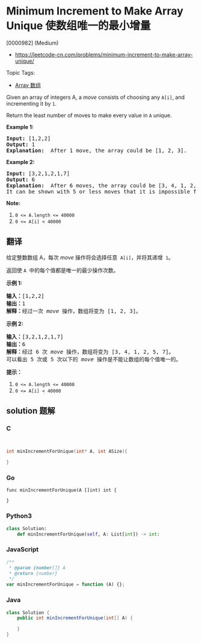 # Minimum Increment to Make Array Unique 使数组唯一的最小增量

[0000982] (Medium)

- https://leetcode-cn.com/problems/minimum-increment-to-make-array-unique/

Topic Tags:

- [Array 数组](https://leetcode-cn.com/tag/array/)

Given an array of integers A, a _move_ consists of choosing any `A[i]`, and incrementing it by `1`.

Return the least number of moves to make every value in `A` unique.

**Example 1:**

<pre><strong>Input: </strong><span id="example-input-1-1">[1,2,2]</span>
<strong>Output: </strong><span id="example-output-1">1</span>
<strong>Explanation: </strong> After 1 move, the array could be [1, 2, 3].
</pre>

**Example 2:**

<pre><strong>Input: </strong><span id="example-input-2-1">[3,2,1,2,1,7]</span>
<strong>Output: </strong><span id="example-output-2">6</span>
<strong>Explanation: </strong> After 6 moves, the array could be [3, 4, 1, 2, 5, 7].
It can be shown with 5 or less moves that it is impossible for the array to have all unique values.
</pre>

**Note:**

1.  `0 <= A.length <= 40000`
2.  `0 <= A[i] < 40000`

## 翻译

给定整数数组 A，每次 _move_ 操作将会选择任意  `A[i]`，并将其递增  `1`。

返回使 `A`  中的每个值都是唯一的最少操作次数。

**示例 1:**

<pre><strong>输入：</strong>[1,2,2]
<strong>输出：</strong>1
<strong>解释：</strong>经过一次 <em>move</em> 操作，数组将变为 [1, 2, 3]。</pre>

**示例 2:**

<pre><strong>输入：</strong>[3,2,1,2,1,7]
<strong>输出：</strong>6
<strong>解释：</strong>经过 6 次 <em>move</em> 操作，数组将变为 [3, 4, 1, 2, 5, 7]。
可以看出 5 次或 5 次以下的 <em>move</em> 操作是不能让数组的每个值唯一的。
</pre>

**提示：**

1.  `0 <= A.length <= 40000`
2.  `0 <= A[i] < 40000`

## solution 题解

### C

```c


int minIncrementForUnique(int* A, int ASize){

}


```

### Go

```golang
func minIncrementForUnique(A []int) int {

}
```

### Python3

```python
class Solution:
    def minIncrementForUnique(self, A: List[int]) -> int:

```

### JavaScript

```javascript
/**
 * @param {number[]} A
 * @return {number}
 */
var minIncrementForUnique = function (A) {};
```

### Java

```java
class Solution {
    public int minIncrementForUnique(int[] A) {

    }
}
```
